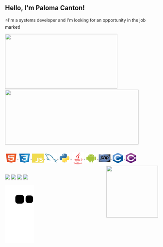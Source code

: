 ## Hello, I'm Paloma Canton!
⭐I'm a systems developer and I'm looking for an opportunity in the job market!
<div align="left">
  <a href="https://github.com/palomacanton">
  <img height="180" width="370" src="https://github-readme-stats.vercel.app/api?username=palomacanton&theme=dracula&show_icons=true"/>
  <img height="180" width="440" src="https://github-readme-stats.vercel.app/api/top-langs/?username=palomacanton&layout=compact&langs_count=1&theme=dracula"/>
</div>
</div>
  <div style="display: inline_block"><br>
  <img align="center" height="30" width="40" src="https://raw.githubusercontent.com/devicons/devicon/master/icons/html5/html5-original.svg">
  <img align="center" height="30" width="40" src="https://raw.githubusercontent.com/devicons/devicon/master/icons/css3/css3-original.svg">
  <img align="center" height="30" width="40" src="https://raw.githubusercontent.com/devicons/devicon/master/icons/javascript/javascript-plain.svg">
  <img align="center" height="30" width="40" src="https://raw.githubusercontent.com/devicons/devicon/master/icons/mysql/mysql-original.svg">
  <img align="center" height="35" width="40" src="https://raw.githubusercontent.com/devicons/devicon/master/icons/python/python-original.svg">
  <img align="center" height="40" width="40" src="https://raw.githubusercontent.com/devicons/devicon/master/icons/java/java-plain.svg">
  <img align="center" height="30" width="40" src="https://raw.githubusercontent.com/devicons/devicon/master/icons/android/android-original.svg">
  <img align="center" height="50" width="40" src="https://raw.githubusercontent.com/devicons/devicon/master/icons/php/php-original.svg"> 
  <img align="center" height="35" width="40" src="https://raw.githubusercontent.com/devicons/devicon/master/icons/c/c-original.svg"> 
  <img align="center" height="35" width="40" src="https://raw.githubusercontent.com/devicons/devicon/master/icons/csharp/csharp-original.svg"> 
    
  <img align="right" height="170" width="170" src="https://i.picasion.com/pic91/8f6fb8d8ba7caf05b7050b071285c146.gif">
</div>
  
  ##
  
<div> 
  <a href="https://www.facebook.com/paloma.canton.9" target="_blank"><img src="https://img.shields.io/badge/-Facebook-%230077B5?style=for-the-badge&logo=facebook&logoColor=white" target="_blank"></a>
  <a href="https://www.instagram.com/palomacanton04/" target="_blank"><img src="https://img.shields.io/badge/-Instagram-%23E4405F?style=for-the-badge&logo=instagram&logoColor=white" target="_blank"></a>
  <a href = "mailto:palomacanton04@gmail.com"><img src="https://img.shields.io/badge/-Gmail-%23333?style=for-the-badge&logo=gmail&logoColor=white" target="_blank"></a>
  <a href="https://www.linkedin.com/in/palomacanton/" target="_blank"><img src="https://img.shields.io/badge/-LinkedIn-%230077B5?style=for-the-badge&logo=linkedin&logoColor=white" target="_blank"></a> 
 
   ![Snake animation](https://github.com/palomacanton/palomacanton/blob/output/github-contribution-grid-snake.svg)
</div>
